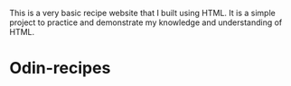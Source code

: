 This is a very basic recipe website that I built using HTML. It is a simple project to practice and demonstrate my knowledge and understanding of HTML.

# Odin-recipes